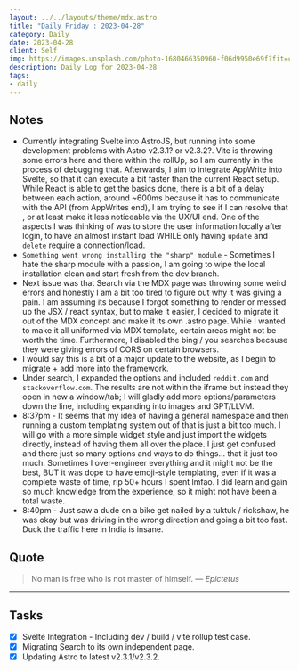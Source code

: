 ```yaml
---
layout: ../../layouts/theme/mdx.astro
title: "Daily Friday : 2023-04-28"
category: Daily
date: 2023-04-28
client: Self
img: https://images.unsplash.com/photo-1680466350960-f06d9950e69f?fit=crop&q=85&w=1400&h=700
description: Daily Log for 2023-04-28
tags:
- daily
---
```


## Notes

- Currently integrating Svelte into AstroJS, but running into some development problems with Astro v2.3.1? or v2.3.2?. Vite is throwing some errors here and there within the rollUp, so I am currently in the process of debugging that. Afterwards, I aim to integrate AppWrite into Svelte, so that it can execute a bit faster than the current React setup. While React is able to get the basics done, there is a bit of a delay between each action, around ~600ms because it has to communicate with the API (from AppWrites end), I am trying to see if I can resolve that , or at least make it less noticeable via the UX/UI end. One of the aspects I was thinking of was to store the user information locally after login, to have an almost instant load WHILE only having `update` and `delete` require a connection/load.
- `Something went wrong installing the "sharp" module` - Sometimes I hate the sharp module with a passion, I am going to wipe the local installation clean and start fresh from the dev branch. 
- Next issue was that Search via the MDX page was throwing some weird errors and honestly I am a bit too tired to figure out why it was giving a pain. I am assuming its because I forgot something to render or messed up the JSX / react syntax, but to make it easier, I decided to migrate it out of the MDX concept and make it its own .astro page. While I wanted to make it all uniformed via MDX template, certain areas might not be worth the time. Furthermore, I disabled the bing / you searches because they were giving errors of CORS on certain browsers.
- I would say this is a bit of a major update to the website, as I begin to migrate + add more into the framework.
- Under search, I expanded the options and included `reddit.com` and `stackoverflow.com`. The results are not within the iframe but instead they open in new a window/tab; I will gladly add more options/parameters down the line, including expanding into images and GPT/LLVM.
- 8:37pm - It seems that my idea of having a general namespace and then running a custom templating system out of that is just a bit too much. I will go with a more simple widget style and just import the widgets directly, instead of having them all over the place. I just get confused and there just so many options and ways to do things... that it just too much. Sometimes I over-engineer everything and it might not be the best, BUT it was dope to have emoji-style templating, even if it was a complete waste of time, rip 50+ hours I spent lmfao. I did learn and gain so much knowledge from the experience, so it might not have been a total waste.
- 8:40pm - Just saw a dude on a bike get nailed by a tuktuk / rickshaw, he was okay but was driving in the wrong direction and going a bit too fast. Duck the traffic here in India is insane.

## Quote

> No man is free who is not master of himself.
> — <cite>Epictetus</cite>

---

## Tasks

- [x] Svelte Integration - Including dev / build / vite rollup test case.
- [x] Migrating Search to its own independent page.
- [x] Updating Astro to latest v2.3.1/v2.3.2.